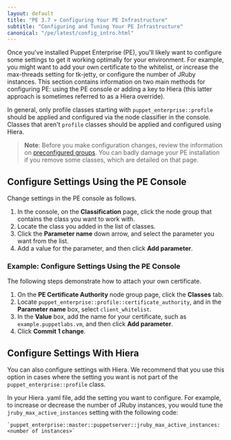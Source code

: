 ```yaml
---
layout: default
title: "PE 3.7 » Configuring Your PE Infrastructure"
subtitle: "Configuring and Tuning Your PE Infrastructure"
canonical: "/pe/latest/config_intro.html"
---
```


Once you've installed Puppet Enterprise (PE), you'll likely want to configure some settings to get it working optimally for your environment. For example, you might want to add your own certificate to the whitelist, or increase the max-threads setting for tk-jetty, or configure the number of JRuby instances. This section contains information on two main methods for configuring PE: using the PE console or adding a key to Hiera (this latter approach is sometimes referred to as a Hiera override).

In general, only profile classes starting with `puppet_enterprise::profile` should be applied and configured via the node classifier in the console. Classes that aren't `profile` classes should be applied and configured using Hiera.

>**Note**: Before you make configuration changes, review the information on [preconfigured groups](./console_classes_groups_preconfigured_groups.html). You can badly damage your PE installation if you remove some classes, which are detailed on that page.

## Configure Settings Using the PE Console

Change settings in the PE console as follows.

1. In the console, on the **Classification** page, click the node group that contains the class you want to work with.
2. Locate the class you added in the list of classes.
3. Click the **Parameter name** down arrow, and select the parameter you want from the list.
4. Add a value for the parameter, and then click **Add parameter**.

### Example: Configure Settings Using the PE Console

The following steps demonstrate how to attach your own certificate.

1. On the **PE Certificate Authority** node group page, click the **Classes** tab.
2. Locate `puppet_enterprise::profile::certificate_authority`, and in the **Parameter name** box, select `client_whitelist`.
3. In the **Value** box, add the name for your certificate, such as `example.puppetlabs.vm`, and then click **Add parameter**.
4. Click **Commit 1 change**.

## Configure Settings With Hiera

You can also configure settings with Hiera. We recommend that you use this option in cases where the setting you want is not part of the `puppet_enterprise::profile` class.

In your Hiera .yaml file, add the setting you want to configure. For example, to increase or decrease the number of JRuby instances, you would tune the `jruby_max_active_instances` setting with the following code:

	`puppet_enterprise::master::puppetserver::jruby_max_active_instances:<number of instances>`
